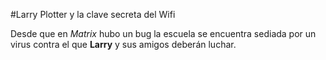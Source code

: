 #Larry Plotter y la clave secreta del Wifi

Desde que en *Matrix* hubo un bug la escuela se encuentra sediada por un virus contra el que **Larry** y sus amigos deberán luchar.
